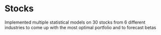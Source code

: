 # Stocks
Implemented multiple statistical models on 30 stocks from 6 different industries to come up with the most optimal portfolio and to forecast betas 
